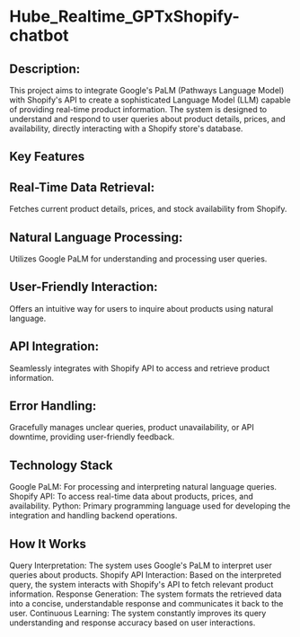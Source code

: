 # Hube_Realtime_GPTxShopify-chatbot
## Description:
This project aims to integrate Google's PaLM (Pathways Language Model) with Shopify's API to create a sophisticated Language Model (LLM) capable of providing real-time product information. The system is designed to understand and respond to user queries about product details, prices, and availability, directly interacting with a Shopify store's database.

## Key Features
## Real-Time Data Retrieval: 
Fetches current product details, prices, and stock availability from Shopify.
## Natural Language Processing: 
Utilizes Google PaLM for understanding and processing user queries.
## User-Friendly Interaction: 
Offers an intuitive way for users to inquire about products using natural language.
## API Integration: 
Seamlessly integrates with Shopify API to access and retrieve product information.
## Error Handling:
Gracefully manages unclear queries, product unavailability, or API downtime, providing user-friendly feedback.
## Technology Stack
Google PaLM: For processing and interpreting natural language queries.
Shopify API: To access real-time data about products, prices, and availability.
Python: Primary programming language used for developing the integration and handling backend operations.
## How It Works
Query Interpretation: The system uses Google's PaLM to interpret user queries about products.
Shopify API Interaction: Based on the interpreted query, the system interacts with Shopify's API to fetch relevant product information.
Response Generation: The system formats the retrieved data into a concise, understandable response and communicates it back to the user.
Continuous Learning: The system constantly improves its query understanding and response accuracy based on user interactions.

